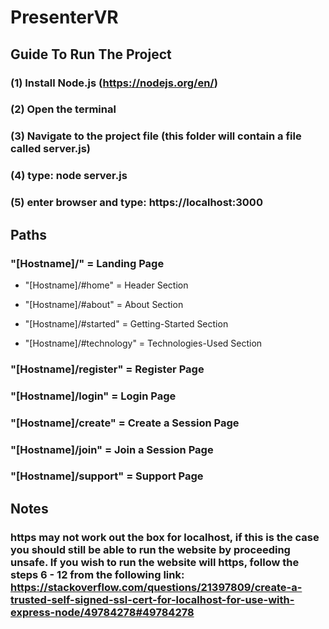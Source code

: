 # PresenterVR

## Guide To Run The Project

### (1) Install Node.js (https://nodejs.org/en/)

### (2) Open the terminal 

### (3) Navigate to the project file (this folder will contain a file called server.js)

### (4) type: node server.js

### (5) enter browser and type: https://localhost:3000

## Paths

###  "[Hostname]/" = Landing Page

* "[Hostname]/#home" = Header Section

* "[Hostname]/#about" = About Section

* "[Hostname]/#started" = Getting-Started Section

* "[Hostname]/#technology" = Technologies-Used Section

### "[Hostname]/register" = Register Page

### "[Hostname]/login" = Login Page

### "[Hostname]/create" = Create a Session Page

### "[Hostname]/join" = Join a Session Page

### "[Hostname]/support" = Support Page

## Notes

### https may not work out the box for localhost, if this is the case you should still be able to run the website by proceeding unsafe. If you wish to run the website will https, follow the steps 6 - 12 from the following link: https://stackoverflow.com/questions/21397809/create-a-trusted-self-signed-ssl-cert-for-localhost-for-use-with-express-node/49784278#49784278


